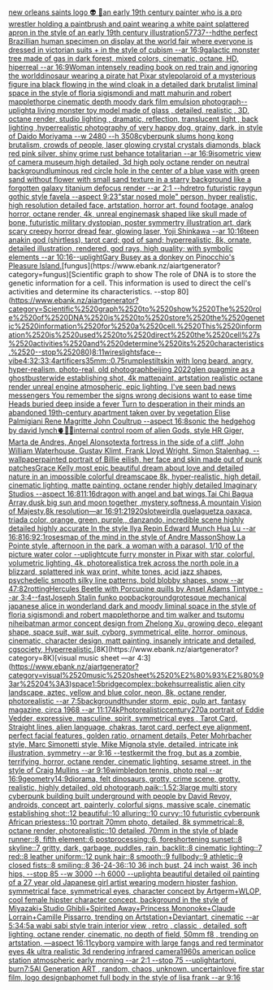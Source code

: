 [new orleans saints logo 👽 🥦](https://www.ebank.nz/aiartgenerator?category=new%2520orleans%2520saints%2520logo%2520%F0%9F%91%BD%2520%F0%9F%A5%A6)[an early 19th century painter who is a pro wrestler holding a paintbrush and paint wearing a white paint splattered apron in the style of an early 19th century illustration](https://www.ebank.nz/aiartgenerator?category=an%2520early%252019th%2520century%2520painter%2520who%2520is%2520a%2520pro%2520wrestler%2520holding%2520a%2520paintbrush%2520and%2520paint%2520wearing%2520a%2520white%2520paint%2520splattered%2520apron%2520in%2520the%2520style%2520of%2520an%2520early%252019th%2520century%2520illustration)[57737](https://www.ebank.nz/aiartgenerator?category=57737)[--hd](https://www.ebank.nz/aiartgenerator?category=--hd)[the perfect Brazillian human specimen on display at the world fair where everyone is dressed in victorian suits + in the style of cubism --ar 16:9](https://www.ebank.nz/aiartgenerator?category=the%2520perfect%2520Brazillian%2520human%2520specimen%2520on%2520display%2520at%2520the%2520world%2520fair%2520where%2520everyone%2520is%2520dressed%2520in%2520victorian%2520suits%2520%2B%2520in%2520the%2520style%2520of%2520cubism%2520--ar%252016%3A9)[galactic monster tree made of gas in dark forest, mixed colors, cinematic, octane, HD, hiperreal --ar 16:9](https://www.ebank.nz/aiartgenerator?category=galactic%2520monster%2520tree%2520made%2520of%2520gas%2520in%2520dark%2520forest%2C%2520mixed%2520colors%2C%2520cinematic%2C%2520octane%2C%2520HD%2C%2520hiperreal%2520--ar%252016%3A9)[Woman intensely reading book on red train and ignoring the world](https://www.ebank.nz/aiartgenerator?category=Woman%2520intensely%2520reading%2520book%2520on%2520red%2520train%2520and%2520ignoring%2520the%2520world)[dinosaur wearing a pirate hat Pixar style](https://www.ebank.nz/aiartgenerator?category=dinosaur%2520wearing%2520a%2520pirate%2520hat%2520Pixar%2520style)[polaroid of a mysterious figure ina black flowing in the wind cloak in a detailed dark brutalist liminal space in the style of floria sigismondi and matt mahurin and robert mapplethorpe cinematic depth moody dark film emulsion photograph](https://www.ebank.nz/aiartgenerator?category=polaroid%2520of%2520a%2520mysterious%2520figure%2520ina%2520black%2520flowing%2520in%2520the%2520wind%2520cloak%2520in%2520a%2520detailed%2520dark%2520brutalist%2520liminal%2520space%2520in%2520the%2520style%2520of%2520floria%2520sigismondi%2520and%2520matt%2520mahurin%2520and%2520robert%2520mapplethorpe%2520cinematic%2520depth%2520moody%2520dark%2520film%2520emulsion%2520photograph)[--uplight](https://www.ebank.nz/aiartgenerator?category=--uplight)[a living monster toy model made of glass , detailed, realistic , 3D, octane render, studio lighting , dramatic, reflection, translucent light , back lighting ,](https://www.ebank.nz/aiartgenerator?category=a%2520living%2520monster%2520toy%2520model%2520made%2520of%2520glass%2520%2C%2520detailed%2C%2520realistic%2520%2C%25203D%2C%2520octane%2520render%2C%2520studio%2520lighting%2520%2C%2520dramatic%2C%2520reflection%2C%2520translucent%2520light%2520%2C%2520back%2520lighting%2520%2C)[hyperrealistic photography of very happy dog, grainy, dark, in style of Daido Moriyama --w 2480 --h 3508](https://www.ebank.nz/aiartgenerator?category=hyperrealistic%2520photography%2520of%2520very%2520happy%2520dog%2C%2520grainy%2C%2520dark%2C%2520in%2520style%2520of%2520Daido%2520Moriyama%2520--w%25202480%2520--h%25203508)[cyberpunk slums hong kong brutalism, crowds of people, laser glowing crystal crystals diamonds, black red pink silver, shiny grime rust behance totalitarian --ar 16:9](https://www.ebank.nz/aiartgenerator?category=cyberpunk%2520slums%2520hong%2520kong%2520brutalism%2C%2520crowds%2520of%2520people%2C%2520laser%2520glowing%2520crystal%2520crystals%2520diamonds%2C%2520black%2520red%2520pink%2520silver%2C%2520shiny%2520grime%2520rust%2520behance%2520totalitarian%2520--ar%252016%3A9)[isometric view of camera museum,high detailed, 3d high poly octane render on neutral background](https://www.ebank.nz/aiartgenerator?category=isometric%2520view%2520of%2520camera%2520museum%2Chigh%2520detailed%2C%25203d%2520high%2520poly%2520octane%2520render%2520on%2520neutral%2520background)[luminous red circle hole in the center of a blue vase with green sand without flower with small sand texture in a starry background like a forgotten galaxy titanium defocus render --ar 2:1 --hd](https://www.ebank.nz/aiartgenerator?category=luminous%2520red%2520circle%2520hole%2520in%2520the%2520center%2520of%2520a%2520blue%2520vase%2520with%2520green%2520sand%2520without%2520flower%2520with%2520small%2520sand%2520texture%2520in%2520a%2520starry%2520background%2520like%2520a%2520forgotten%2520galaxy%2520titanium%2520defocus%2520render%2520--ar%25202%3A1%2520--hd)[retro futuristic raygun gothic style favela --aspect 9:23](https://www.ebank.nz/aiartgenerator?category=retro%2520futuristic%2520raygun%2520gothic%2520style%2520favela%2520--aspect%25209%3A23)["star nosed mole" person, hyper realistic, high resolution detailed face, artstation, horror art, found footage, analog horror, octane render, 4k, unreal engine](https://www.ebank.nz/aiartgenerator?category=%22star%2520nosed%2520mole%22%2520person%2C%2520hyper%2520realistic%2C%2520high%2520resolution%2520detailed%2520face%2C%2520artstation%2C%2520horror%2520art%2C%2520found%2520footage%2C%2520analog%2520horror%2C%2520octane%2520render%2C%25204k%2C%2520unreal%2520engine)[mask shaped like skull made of bone, futuristic military dystopian, poster symmertry illustration art, dark scary creepy horror dread fear, glowing laser, Yoji Shinkawa --ar 10:16](https://www.ebank.nz/aiartgenerator?category=mask%2520shaped%2520like%2520skull%2520made%2520of%2520bone%2C%2520futuristic%2520military%2520dystopian%2C%2520poster%2520symmertry%2520illustration%2520art%2C%2520dark%2520scary%2520creepy%2520horror%2520dread%2520fear%2C%2520glowing%2520laser%2C%2520Yoji%2520Shinkawa%2520--ar%252010%3A16)[teen anakin god (shirtless), tarot card; god of sand; hyperrealistic, 8k, ornate, detailed illustration, rendered, god rays, high quality; with symbolic elements --ar 10:16](https://www.ebank.nz/aiartgenerator?category=teen%2520anakin%2520god%2520%28shirtless%29%2C%2520tarot%2520card%3B%2520god%2520of%2520sand%3B%2520hyperrealistic%2C%25208k%2C%2520ornate%2C%2520detailed%2520illustration%2C%2520rendered%2C%2520god%2520rays%2C%2520high%2520quality%3B%2520with%2520symbolic%2520elements%2520--ar%252010%3A16)[--uplight](https://www.ebank.nz/aiartgenerator?category=--uplight)[Gary Busey as a donkey on Pinocchio's Pleasure Island.](https://www.ebank.nz/aiartgenerator?category=Gary%2520Busey%2520as%2520a%2520donkey%2520on%2520Pinocchio%27s%2520Pleasure%2520Island.)[fungus](https://www.ebank.nz/aiartgenerator?category=fungus)[Scientific graph to show The role of DNA is to store the genetic information for a cell. This information is used to direct the cell's activities and determine its characteristics. --stop 80](https://www.ebank.nz/aiartgenerator?category=Scientific%2520graph%2520to%2520show%2520The%2520role%2520of%2520DNA%2520is%2520to%2520store%2520the%2520genetic%2520information%2520for%2520a%2520cell.%2520This%2520information%2520is%2520used%2520to%2520direct%2520the%2520cell%27s%2520activities%2520and%2520determine%2520its%2520characteristics.%2520--stop%252080)[8:11](https://www.ebank.nz/aiartgenerator?category=8%3A11)[wires](https://www.ebank.nz/aiartgenerator?category=wires)[lights](https://www.ebank.nz/aiartgenerator?category=lights)[face](https://www.ebank.nz/aiartgenerator?category=face)[--vibe](https://www.ebank.nz/aiartgenerator?category=--vibe)[4:3](https://www.ebank.nz/aiartgenerator?category=4%3A3)[2:3](https://www.ebank.nz/aiartgenerator?category=2%3A3)[3:4](https://www.ebank.nz/aiartgenerator?category=3%3A4)[artificers](https://www.ebank.nz/aiartgenerator?category=artificers)[35mm](https://www.ebank.nz/aiartgenerator?category=35mm)[::0.75](https://www.ebank.nz/aiartgenerator?category=%3A%3A0.75)[rumplestiltskin with long beard, angry, hyper-realism, photo-real, old photograph](https://www.ebank.nz/aiartgenerator?category=rumplestiltskin%2520with%2520long%2520beard%2C%2520angry%2C%2520hyper-realism%2C%2520photo-real%2C%2520old%2520photograph)[beijing 2022](https://www.ebank.nz/aiartgenerator?category=beijing%25202022)[glen quagmire as a ghostbuster](https://www.ebank.nz/aiartgenerator?category=glen%2520quagmire%2520as%2520a%2520ghostbuster)[wide establishing shot, 4k mattepaint, artstation  realistic octane render unreal engine atmospheric, epic lighting, I've seen bad news messengers  You remember the signs wrong decisions  want to ease time Heads buried deep inside a fever Turn to desperation in their minds an abandoned 19th-century apartment taken over by vegetation Elise Palmigiani Rene Magritte John Coultrup --aspect 16:8](https://www.ebank.nz/aiartgenerator?category=wide%2520establishing%2520shot%2C%25204k%2520mattepaint%2C%2520artstation%2520%2520realistic%2520octane%2520render%2520unreal%2520engine%2520atmospheric%2C%2520epic%2520lighting%2C%2520I%27ve%2520seen%2520bad%2520news%2520messengers%2520%2520You%2520remember%2520the%2520signs%2520wrong%2520decisions%2520%2520want%2520to%2520ease%2520time%2520Heads%2520buried%2520deep%2520inside%2520a%2520fever%2520Turn%2520to%2520desperation%2520in%2520their%2520minds%2520an%2520abandoned%252019th-century%2520apartment%2520taken%2520over%2520by%2520vegetation%2520Elise%2520Palmigiani%2520Rene%2520Magritte%2520John%2520Coultrup%2520--aspect%252016%3A8)[sonic the hedgehog by david lynch](https://www.ebank.nz/aiartgenerator?category=sonic%2520the%2520hedgehog%2520by%2520david%2520lynch)[🫀🌈✨](https://www.ebank.nz/aiartgenerator?category=%F0%9F%AB%80%F0%9F%8C%88%E2%9C%A8)[internal control room of alien Gods, style HR Giger, Marta de Andres, Angel Alonso](https://www.ebank.nz/aiartgenerator?category=internal%2520control%2520room%2520of%2520alien%2520Gods%2C%2520style%2520HR%2520Giger%2C%2520Marta%2520de%2520Andres%2C%2520Angel%2520Alonso)[text](https://www.ebank.nz/aiartgenerator?category=text)[a fortress in the side of a cliff, John William Waterhouse, Gustav Klimt, Frank Lloyd Wright, Simon Stalenhag, --wallpaper](https://www.ebank.nz/aiartgenerator?category=a%2520fortress%2520in%2520the%2520side%2520of%2520a%2520cliff%2C%2520John%2520William%2520Waterhouse%2C%2520Gustav%2520Klimt%2C%2520Frank%2520Lloyd%2520Wright%2C%2520Simon%2520Stalenhag%2C%2520--wallpaper)[painted portrait of Billie eilish, her face and skin made out of punk patches](https://www.ebank.nz/aiartgenerator?category=painted%2520portrait%2520of%2520Billie%2520eilish%2C%2520her%2520face%2520and%2520skin%2520made%2520out%2520of%2520punk%2520patches)[Grace Kelly most epic beautiful dream about love and detailed nature in an impossible colorful dreamscape 8k, hyper-realistic, high detail, cinematic lighting, matte painting, octane render highly detailed Imaginary Studios --aspect 16:8](https://www.ebank.nz/aiartgenerator?category=Grace%2520Kelly%2520most%2520epic%2520beautiful%2520dream%2520about%2520love%2520and%2520detailed%2520nature%2520in%2520an%2520impossible%2520colorful%2520dreamscape%25208k%2C%2520hyper-realistic%2C%2520high%2520detail%2C%2520cinematic%2520lighting%2C%2520matte%2520painting%2C%2520octane%2520render%2520highly%2520detailed%2520Imaginary%2520Studios%2520--aspect%252016%3A8)[11:16](https://www.ebank.nz/aiartgenerator?category=11%3A16)[dragon with angel and bat wings,Tai Chi Bagua Array,dusk,big  sun and moon together ,mystery,softness,A mountain Vision of Majesty,8k resolution—ar 16:9](https://www.ebank.nz/aiartgenerator?category=dragon%2520with%2520angel%2520and%2520bat%2520wings%2CTai%2520Chi%2520Bagua%2520Array%2Cdusk%2Cbig%2520%2520sun%2520and%2520moon%2520together%2520%2Cmystery%2Csoftness%2CA%2520mountain%2520Vision%2520of%2520Majesty%2C8k%2520resolution%E2%80%94ar%252016%3A9)[1:2](https://www.ebank.nz/aiartgenerator?category=1%3A2)[1920](https://www.ebank.nz/aiartgenerator?category=1920)[slot](https://www.ebank.nz/aiartgenerator?category=slot)[weird](https://www.ebank.nz/aiartgenerator?category=weird)[la guelaguetza oaxaca, triada color, orange, green, purple,, danzando, incredible scene highly detailed highly accurate In the style Ilya Repin Edward Munch Hua Lu --ar 16:8](https://www.ebank.nz/aiartgenerator?category=la%2520guelaguetza%2520oaxaca%2C%2520triada%2520color%2C%2520orange%2C%2520green%2C%2520purple%2C%2C%2520danzando%2C%2520incredible%2520scene%2520highly%2520detailed%2520highly%2520accurate%2520In%2520the%2520style%2520Ilya%2520Repin%2520Edward%2520Munch%2520Hua%2520Lu%2520--ar%252016%3A8)[16:9](https://www.ebank.nz/aiartgenerator?category=16%3A9)[2:1](https://www.ebank.nz/aiartgenerator?category=2%3A1)[roses](https://www.ebank.nz/aiartgenerator?category=roses)[map of the mind in the style of Andre Masson](https://www.ebank.nz/aiartgenerator?category=map%2520of%2520the%2520mind%2520in%2520the%2520style%2520of%2520Andre%2520Masson)[Show La Pointe style, afternoon in the park, a woman with a parasol, 1/10 of the picture water color --uplight](https://www.ebank.nz/aiartgenerator?category=Show%2520La%2520Pointe%2520style%2C%2520afternoon%2520in%2520the%2520park%2C%2520a%2520woman%2520with%2520a%2520parasol%2C%25201/10%2520of%2520the%2520picture%2520water%2520color%2520--uplight)[cute furry monster in Pixar with star, colorful, volumetric lighting, 4k, photorealistic](https://www.ebank.nz/aiartgenerator?category=cute%2520furry%2520monster%2520in%2520Pixar%2520with%2520star%2C%2520colorful%2C%2520volumetric%2520lighting%2C%25204k%2C%2520photorealistic)[a trek across the north pole in a blizzard, splattered ink wax print, white tones, acid jazz shapes, psychedelic smooth silky line patterns, bold blobby shapes, snow --ar 47:82](https://www.ebank.nz/aiartgenerator?category=a%2520trek%2520across%2520the%2520north%2520pole%2520in%2520a%2520blizzard%2C%2520splattered%2520ink%2520wax%2520print%2C%2520white%2520tones%2C%2520acid%2520jazz%2520shapes%2C%2520psychedelic%2520smooth%2520silky%2520line%2520patterns%2C%2520bold%2520blobby%2520shapes%2C%2520snow%2520--ar%252047%3A82)[rotting](https://www.ebank.nz/aiartgenerator?category=rotting)[Hercules Beetle with Porcupine quills  by Ansel Adams  Tintype --ar 3:4](https://www.ebank.nz/aiartgenerator?category=Hercules%2520Beetle%2520with%2520Porcupine%2520quills%2520%2520by%2520Ansel%2520Adams%2520%2520Tintype%2520--ar%25203%3A4)[--fast](https://www.ebank.nz/aiartgenerator?category=--fast)[Joseph Stalin funko pop](https://www.ebank.nz/aiartgenerator?category=Joseph%2520Stalin%2520funko%2520pop)[background](https://www.ebank.nz/aiartgenerator?category=background)[grotesque mechanical japanese alice in wonderland dark and moody liminal space in the style of floria sigismondi and robert mapplethorpe and tim walker and tsutomu nihei](https://www.ebank.nz/aiartgenerator?category=grotesque%2520mechanical%2520japanese%2520alice%2520in%2520wonderland%2520dark%2520and%2520moody%2520liminal%2520space%2520in%2520the%2520style%2520of%2520floria%2520sigismondi%2520and%2520robert%2520mapplethorpe%2520and%2520tim%2520walker%2520and%2520tsutomu%2520nihei)[batman armor concept design from Zhelong Xu, growing deco, elegant shape, space suit, war suit, cyborg, symmetrical, elite, horror, ominous, cinematic, character design, matt painting, insanely intricate and detailed, cgsociety, Hyperrealistic.](https://www.ebank.nz/aiartgenerator?category=batman%2520armor%2520concept%2520design%2520from%2520Zhelong%2520Xu%2C%2520growing%2520deco%2C%2520elegant%2520shape%2C%2520space%2520suit%2C%2520war%2520suit%2C%2520cyborg%2C%2520symmetrical%2C%2520elite%2C%2520horror%2C%2520ominous%2C%2520cinematic%2C%2520character%2520design%2C%2520matt%2520painting%2C%2520insanely%2520intricate%2520and%2520detailed%2C%2520cgsociety%2C%2520Hyperrealistic.)[8K](https://www.ebank.nz/aiartgenerator?category=8K)[visual music sheet ––ar 4:3](https://www.ebank.nz/aiartgenerator?category=visual%2520music%2520sheet%2520%E2%80%93%E2%80%93ar%25204%3A3)[space](https://www.ebank.nz/aiartgenerator?category=space)[1:5](https://www.ebank.nz/aiartgenerator?category=1%3A5)[bridge](https://www.ebank.nz/aiartgenerator?category=bridge)[complex::](https://www.ebank.nz/aiartgenerator?category=complex%3A%3A)[bokeh](https://www.ebank.nz/aiartgenerator?category=bokeh)[surrealistic alien city landscape, aztec, yellow and blue color, neon, 8k, octane render, photorealistic --ar 7:5](https://www.ebank.nz/aiartgenerator?category=surrealistic%2520alien%2520city%2520landscape%2C%2520aztec%2C%2520yellow%2520and%2520blue%2520color%2C%2520neon%2C%25208k%2C%2520octane%2520render%2C%2520photorealistic%2520--ar%25207%3A5)[background](https://www.ebank.nz/aiartgenerator?category=background)[thunder storm, epic, pulp art, fantasy magazine, circa 1968 --ar 11:17](https://www.ebank.nz/aiartgenerator?category=thunder%2520storm%2C%2520epic%2C%2520pulp%2520art%2C%2520fantasy%2520magazine%2C%2520circa%25201968%2520--ar%252011%3A17)[4k](https://www.ebank.nz/aiartgenerator?category=4k)[Photorealistic](https://www.ebank.nz/aiartgenerator?category=Photorealistic)[century](https://www.ebank.nz/aiartgenerator?category=century)[270](https://www.ebank.nz/aiartgenerator?category=270)[a portrait of Eddie Vedder, expressive, masculine, spirit, symmetrical eyes , Tarot Card, Straight lines, alien language, chakras, tarot card, perfect eye alignment, perfect facial features, golden ratio, ornament details, Peter Mohrbacher style, Marc Simonetti style, Mike Mignola style, detailed, intricate ink illustration, symmetry --ar 9:16 --test](https://www.ebank.nz/aiartgenerator?category=a%2520portrait%2520of%2520Eddie%2520Vedder%2C%2520expressive%2C%2520masculine%2C%2520spirit%2C%2520symmetrical%2520eyes%2520%2C%2520Tarot%2520Card%2C%2520Straight%2520lines%2C%2520alien%2520language%2C%2520chakras%2C%2520tarot%2520card%2C%2520perfect%2520eye%2520alignment%2C%2520perfect%2520facial%2520features%2C%2520golden%2520ratio%2C%2520ornament%2520details%2C%2520Peter%2520Mohrbacher%2520style%2C%2520Marc%2520Simonetti%2520style%2C%2520Mike%2520Mignola%2520style%2C%2520detailed%2C%2520intricate%2520ink%2520illustration%2C%2520symmetry%2520--ar%25209%3A16%2520--test)[kermit the frog, but as a zombie, terrifying, horror, octane render, cinematic lighting, sesame street, in the style of Craig Mullins --ar 9:16](https://www.ebank.nz/aiartgenerator?category=kermit%2520the%2520frog%2C%2520but%2520as%2520a%2520zombie%2C%2520terrifying%2C%2520horror%2C%2520octane%2520render%2C%2520cinematic%2520lighting%2C%2520sesame%2520street%2C%2520in%2520the%2520style%2520of%2520Craig%2520Mullins%2520--ar%25209%3A16)[wimbledon tennis, photo real --ar 16:9](https://www.ebank.nz/aiartgenerator?category=wimbledon%2520tennis%2C%2520photo%2520real%2520--ar%252016%3A9)[geometry](https://www.ebank.nz/aiartgenerator?category=geometry)[14:9](https://www.ebank.nz/aiartgenerator?category=14%3A9)[diorama, felt dinosaurs, grotty, crime scene, grotty, realistic, highly detailed, old photograph,](https://www.ebank.nz/aiartgenerator?category=diorama%2C%2520felt%2520dinosaurs%2C%2520grotty%2C%2520crime%2520scene%2C%2520grotty%2C%2520realistic%2C%2520highly%2520detailed%2C%2520old%2520photograph%2C)[paik::1.5](https://www.ebank.nz/aiartgenerator?category=paik%3A%3A1.5)[2:3](https://www.ebank.nz/aiartgenerator?category=2%3A3)[large multi story cyberpunk building built underground with people by David Revoy, androids, concept art, painterly, colorful signs, massive scale, cinematic establishing shot::12 beautiful::10 alluring::10 curvy::10 futuristic cyberpunk African priestess::10 portrait 70mm photo, detailed, 8k symmetrical::8, octane render, photorealistic::10 detailed, 70mm in the style of blade runner::8, fifth element::6 postprocessing::6, foreshortening sunset::8 skyline::7 gritty, dark, garbage, puddles, rain, backlit::8 cinematic lighting::7 red::8 leather uniform::12 punk hair::8 smooth::9 fullbody::9 athletic::9 closed fists::8 smiling::8 36-24-36::10 36 inch bust, 24 inch waist, 36 inch hips, --stop 85 --w 3000 --h 6000 --uplight](https://www.ebank.nz/aiartgenerator?category=large%2520multi%2520story%2520cyberpunk%2520building%2520built%2520underground%2520with%2520people%2520by%2520David%2520Revoy%2C%2520androids%2C%2520concept%2520art%2C%2520painterly%2C%2520colorful%2520signs%2C%2520massive%2520scale%2C%2520cinematic%2520establishing%2520shot%3A%3A12%2520beautiful%3A%3A10%2520alluring%3A%3A10%2520curvy%3A%3A10%2520futuristic%2520cyberpunk%2520African%2520priestess%3A%3A10%2520portrait%252070mm%2520photo%2C%2520detailed%2C%25208k%2520symmetrical%3A%3A8%2C%2520octane%2520render%2C%2520photorealistic%3A%3A10%2520detailed%2C%252070mm%2520in%2520the%2520style%2520of%2520blade%2520runner%3A%3A8%2C%2520fifth%2520element%3A%3A6%2520postprocessing%3A%3A6%2C%2520foreshortening%2520sunset%3A%3A8%2520skyline%3A%3A7%2520gritty%2C%2520dark%2C%2520garbage%2C%2520puddles%2C%2520rain%2C%2520backlit%3A%3A8%2520cinematic%2520lighting%3A%3A7%2520red%3A%3A8%2520leather%2520uniform%3A%3A12%2520punk%2520hair%3A%3A8%2520smooth%3A%3A9%2520fullbody%3A%3A9%2520athletic%3A%3A9%2520closed%2520fists%3A%3A8%2520smiling%3A%3A8%252036-24-36%3A%3A10%252036%2520inch%2520bust%2C%252024%2520inch%2520waist%2C%252036%2520inch%2520hips%2C%2520--stop%252085%2520--w%25203000%2520--h%25206000%2520--uplight)[a beautiful detailed oil painting of a 27 year old Japanese girl artist wearing modern hipster fashion, symmetrical face, symmetrical eyes, character concept by Artgerm+WLOP, cool female hipster character concept, background in the style of Miyazaki+Studio Ghibli+Spirited Away+Princess Mononoke+Claude Lorrain+Camille Pissarro, trending on Artstation+Deviantart, cinematic --ar 5:3](https://www.ebank.nz/aiartgenerator?category=a%2520beautiful%2520detailed%2520oil%2520painting%2520of%2520a%252027%2520year%2520old%2520Japanese%2520girl%2520artist%2520wearing%2520modern%2520hipster%2520fashion%2C%2520symmetrical%2520face%2C%2520symmetrical%2520eyes%2C%2520character%2520concept%2520by%2520Artgerm%2BWLOP%2C%2520cool%2520female%2520hipster%2520character%2520concept%2C%2520background%2520in%2520the%2520style%2520of%2520Miyazaki%2BStudio%2520Ghibli%2BSpirited%2520Away%2BPrincess%2520Mononoke%2BClaude%2520Lorrain%2BCamille%2520Pissarro%2C%2520trending%2520on%2520Artstation%2BDeviantart%2C%2520cinematic%2520--ar%25205%3A3)[4:5](https://www.ebank.nz/aiartgenerator?category=4%3A5)[a wabi sabi style train interior view , retro , classic , detailed, soft  lighting, octane render, cinematic, no depth of field, 50mm f8 , trending on artstation, —aspect 16:11](https://www.ebank.nz/aiartgenerator?category=a%2520wabi%2520sabi%2520style%2520train%2520interior%2520view%2520%2C%2520retro%2520%2C%2520classic%2520%2C%2520detailed%2C%2520soft%2520%2520lighting%2C%2520octane%2520render%2C%2520cinematic%2C%2520no%2520depth%2520of%2520field%2C%252050mm%2520f8%2520%2C%2520trending%2520on%2520artstation%2C%2520%E2%80%94aspect%252016%3A11)[cyborg vampire with large fangs and red terminator eyes 4k ultra realistic 3d rendering infrared camera](https://www.ebank.nz/aiartgenerator?category=cyborg%2520vampire%2520with%2520large%2520fangs%2520and%2520red%2520terminator%2520eyes%25204k%2520ultra%2520realistic%25203d%2520rendering%2520infrared%2520camera)[1960s american police station atmospheric early morning --ar 2:1 --stop 75 --uplight](https://www.ebank.nz/aiartgenerator?category=1960s%2520american%2520police%2520station%2520atmospheric%2520early%2520morning%2520--ar%25202%3A1%2520--stop%252075%2520--uplight)[art](https://www.ebank.nz/aiartgenerator?category=art)[oni, burn](https://www.ebank.nz/aiartgenerator?category=oni%2C%2520burn)[7:5](https://www.ebank.nz/aiartgenerator?category=7%3A5)[AI Generation ART , random, chaos, unknown, uncertain](https://www.ebank.nz/aiartgenerator?category=AI%2520Generation%2520ART%2520%2C%2520random%2C%2520chaos%2C%2520unknown%2C%2520uncertain)[love fire star film, logo design](https://www.ebank.nz/aiartgenerator?category=love%2520fire%2520star%2520film%2C%2520logo%2520design)[baphomet full body in the style of lisa frank --ar 9:16](https://www.ebank.nz/aiartgenerator?category=baphomet%2520full%2520body%2520in%2520the%2520style%2520of%2520lisa%2520frank%2520--ar%25209%3A16)